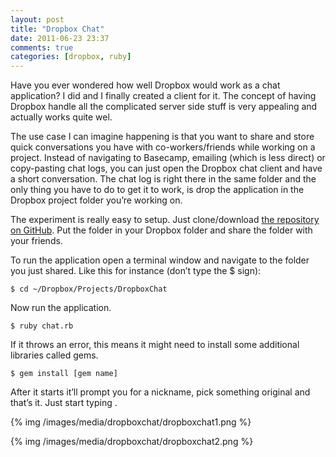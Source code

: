 ```yaml
---
layout: post
title: "Dropbox Chat"
date: 2011-06-23 23:37
comments: true
categories: [dropbox, ruby]
---
```


Have you ever wondered how well Dropbox would work as a chat application? I did and I finally created a client for it. The concept of having Dropbox handle all the complicated server side stuff is very appealing and actually works quite wel.

<!-- more -->

The use case I can imagine happening is that you want to share and store quick conversations you have with co-workers/friends while working on a project. Instead of navigating to Basecamp, emailing (which is less direct) or copy-pasting chat logs, you can just open the Dropbox chat client and have a short conversation. The chat log is right there in the same folder and the only thing you have to do to get it to work, is drop the application in the Dropbox project folder you’re working on.

The experiment is really easy to setup. Just clone/download [the repository on GitHub](https://github.com/boyvanamstel/Dropbox-Chat). Put the folder in your Dropbox folder and share the folder with your friends.

To run the application open a terminal window and navigate to the folder you just shared. Like this for instance (don’t type the $ sign):

    $ cd ~/Dropbox/Projects/DropboxChat

Now run the application.

    $ ruby chat.rb

If it throws an error, this means it might need to install some additional libraries called gems.

    $ gem install [gem name]

After it starts it’ll prompt you for a nickname, pick something original and that’s it. Just start typing  .

{% img /images/media/dropboxchat/dropboxchat1.png %}

{% img /images/media/dropboxchat/dropboxchat2.png %}
